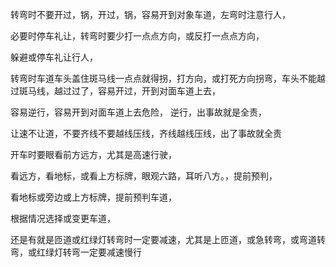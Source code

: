转弯时不要开过，锅，开过，锅，容易开到对象车道，左弯时注意行人，

必要时停车礼让，转弯时要少打一点点方向，或反打一点点方向，



躲避或停车礼让行人，


转弯时车道车头盖住斑马线一点点就得拐，打方向，或打死方向拐弯，车头不能越过斑马线，越过过了，容易开过，开到对面车道上去，

容易逆行，容易开到对面车道上去危险，
逆行，出事故就是全责，


让速不让道，不要齐线不要越线压线，齐线越线压线，出了事故就全责



开车时要眼看前方远方，尤其是高速行驶，

看远方，看地标，或看上方标牌，眼观六路，耳听八方。，提前预判，


看地标或旁边或上方标牌，提前预判车道，



根据情况选择或变更车道，



还是有就是匝道或红绿灯转弯时一定要减速，尤其是上匝道，或急转弯，或弯道转弯，或红绿灯转弯一定要减速慢行




























